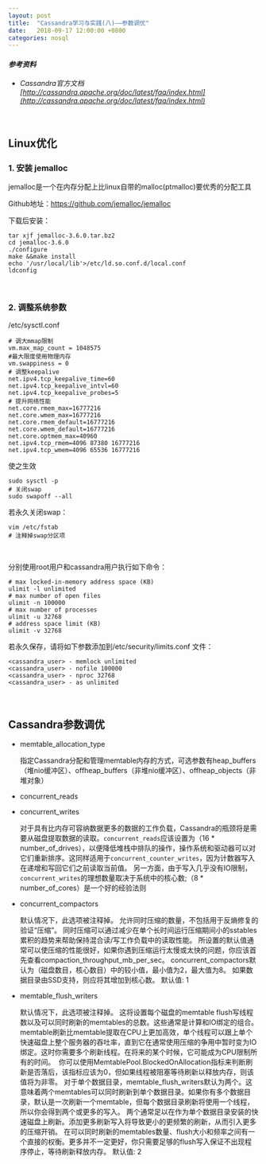 ```yaml
---
layout: post
title:  "Cassandra学习与实践(八)——参数调优"
date:   2018-09-17 12:00:00 +0800
categories: nosql
---
```


#### *参考资料*

- *Cassandra官方文档 [http://cassandra.apache.org/doc/latest/faq/index.html](http://cassandra.apache.org/doc/latest/faq/index.html)*


<br>



## Linux优化

### 1. 安装 jemalloc

jemalloc是一个在内存分配上比linux自带的malloc(ptmalloc)要优秀的分配工具

Github地址：<https://github.com/jemalloc/jemalloc>

下载后安装：

```shell
tar xjf jemalloc-3.6.0.tar.bz2
cd jemalloc-3.6.0
./configure
make &&make install
echo '/usr/local/lib'>/etc/ld.so.conf.d/local.conf
ldconfig
```

<br>

### 2. 调整系统参数

/etc/sysctl.conf

```shell
# 调大mmap限制
vm.max_map_count = 1048575
#最大限度使用物理内存
vm.swappiness = 0
# 调整keepalive
net.ipv4.tcp_keepalive_time=60 
net.ipv4.tcp_keepalive_intvl=60 
net.ipv4.tcp_keepalive_probes=5
# 提升网络性能
net.core.rmem_max=16777216
net.core.wmem_max=16777216
net.core.rmem_default=16777216
net.core.wmem_default=16777216
net.core.optmem_max=40960
net.ipv4.tcp_rmem=4096 87380 16777216
net.ipv4.tcp_wmem=4096 65536 16777216
```

使之生效

```shell
sudo sysctl -p
# 关闭swap
sudo swapoff --all
```

若永久关闭swap：

```shell
vim /etc/fstab
# 注释掉swap分区项
```

<br>

分别使用root用户和cassandra用户执行如下命令：

```shell
# max locked-in-memory address space (KB)
ulimit -l unlimited
# max number of open files
ulimit -n 100000
# max number of processes
ulimit -u 32768
# address space limit (KB)
ulimit -v 32768
```

若永久保存，请将如下参数添加到/etc/security/limits.conf 文件：

```shell
<cassandra_user> - memlock unlimited
<cassandra_user> - nofile 100000
<cassandra_user> - nproc 32768
<cassandra_user> - as unlimited
```

<br>

## Cassandra参数调优

- memtable_allocation_type

  指定Cassandra分配和管理memtable内存的方式，可选参数有heap_buffers（堆nio缓冲区）、offheap_buffers（非堆nio缓冲区）、offheap_objects（非堆对象）

- concurrent_reads


- concurrent_writes

  对于具有比内存可容纳数据更多的数据的工作负载，Cassandra的瓶颈将是需要从磁盘提取数据的读取。`concurrent_reads`应该设置为（16 * number_of_drives），以便降低堆栈中排队的操作，操作系统和驱动器可以对它们重新排序。这同样适用于`concurrent_counter_writes`，因为计数器写入在递增和写回它们之前读取当前值。 另一方面，由于写入几乎没有IO限制，`concurrent_writes`的理想数量取决于系统中的核心数;（8 * number_of_cores）是一个好的经验法则


- concurrent_compactors

  默认情况下，此选项被注释掉。 允许同时压缩的数量，不包括用于反熵修复的验证“压缩”。 同时压缩可以通过减少在单个长时间运行压缩期间小的sstables累积的趋势来帮助保持混合读/写工作负载中的读取性能。 所设置的默认值通常可以使压缩的性能很好，如果你遇到压缩运行太慢或太快的问题，你应该首先查看compaction_throughput_mb_per_sec。 concurrent_compactors默认为（磁盘数目，核心数目）中的较小值，最小值为2，最大值为8。 如果数据目录由SSD支持，则应将其增加到核心数。 默认值: 1


- memtable_flush_writers

  默认情况下，此选项被注释掉。 这将设置每个磁盘的memtable flush写线程数以及可以同时刷新的memtables的总数。这些通常是计算和IO绑定的组合。 memtable刷新比memtable提取在CPU上更加高效，单个线程可以跟上单个快速磁盘上整个服务器的吞吐率，直到它在通常使用压缩的争用中暂时变为IO绑定。这时你需要多个刷新线程。在将来的某个时候，它可能成为CPU限制所有的时间。  你可以使用MemtablePool.BlockedOnAllocation指标来判断刷新是否落后，该指标应该为0，但如果线程被阻塞等待刷新以释放内存，则该值将为非零。 对于单个数据目录，memtable_flush_writers默认为两个。这意味着两个memtables可以同时刷新到单个数据目录。如果你有多个数据目录，默认是一次刷新一个memtable，但每个数据目录刷新将使用一个线程，所以你会得到两个或更多的写入。 两个通常足以在作为单个数据目录安装的快速磁盘上刷新。添加更多刷新写入将导致更小的更频繁的刷新，从而引入更多的压缩开销。 在可以同时刷新的memtables数量、flush大小和频率之间有一个直接的权衡。更多并不一定更好，你只需要足够的flush写入保证不出现程序停止，等待刷新释放内存。 默认值: 2

  ​



